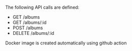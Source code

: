 The following API calls are defined:

- GET /albums
- GET /albums/:id
- POST /albums
- DELETE /albums/:id

Docker image is created automatically using github action


